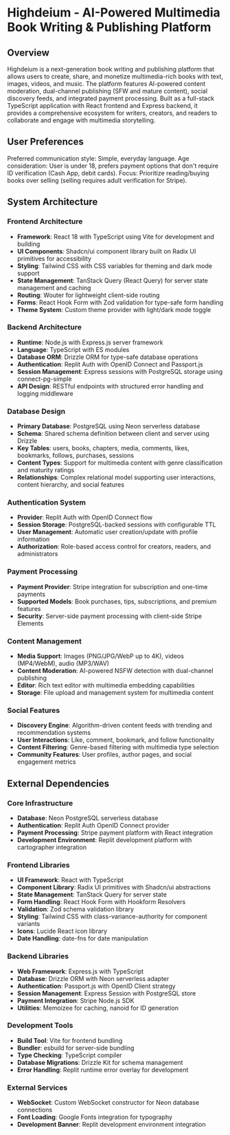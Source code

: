 # Highdeium - AI-Powered Multimedia Book Writing & Publishing Platform

## Overview

Highdeium is a next-generation book writing and publishing platform that allows users to create, share, and monetize multimedia-rich books with text, images, videos, and music. The platform features AI-powered content moderation, dual-channel publishing (SFW and mature content), social discovery feeds, and integrated payment processing. Built as a full-stack TypeScript application with React frontend and Express backend, it provides a comprehensive ecosystem for writers, creators, and readers to collaborate and engage with multimedia storytelling.

## User Preferences

Preferred communication style: Simple, everyday language.
Age consideration: User is under 18, prefers payment options that don't require ID verification (Cash App, debit cards).
Focus: Prioritize reading/buying books over selling (selling requires adult verification for Stripe).

## System Architecture

### Frontend Architecture
- **Framework**: React 18 with TypeScript using Vite for development and building
- **UI Components**: Shadcn/ui component library built on Radix UI primitives for accessibility
- **Styling**: Tailwind CSS with CSS variables for theming and dark mode support
- **State Management**: TanStack Query (React Query) for server state management and caching
- **Routing**: Wouter for lightweight client-side routing
- **Forms**: React Hook Form with Zod validation for type-safe form handling
- **Theme System**: Custom theme provider with light/dark mode toggle

### Backend Architecture
- **Runtime**: Node.js with Express.js server framework
- **Language**: TypeScript with ES modules
- **Database ORM**: Drizzle ORM for type-safe database operations
- **Authentication**: Replit Auth with OpenID Connect and Passport.js
- **Session Management**: Express sessions with PostgreSQL storage using connect-pg-simple
- **API Design**: RESTful endpoints with structured error handling and logging middleware

### Database Design
- **Primary Database**: PostgreSQL using Neon serverless database
- **Schema**: Shared schema definition between client and server using Drizzle
- **Key Tables**: users, books, chapters, media, comments, likes, bookmarks, follows, purchases, sessions
- **Content Types**: Support for multimedia content with genre classification and maturity ratings
- **Relationships**: Complex relational model supporting user interactions, content hierarchy, and social features

### Authentication System
- **Provider**: Replit Auth with OpenID Connect flow
- **Session Storage**: PostgreSQL-backed sessions with configurable TTL
- **User Management**: Automatic user creation/update with profile information
- **Authorization**: Role-based access control for creators, readers, and administrators

### Payment Processing
- **Payment Provider**: Stripe integration for subscription and one-time payments
- **Supported Models**: Book purchases, tips, subscriptions, and premium features
- **Security**: Server-side payment processing with client-side Stripe Elements

### Content Management
- **Media Support**: Images (PNG/JPG/WebP up to 4K), videos (MP4/WebM), audio (MP3/WAV)
- **Content Moderation**: AI-powered NSFW detection with dual-channel publishing
- **Editor**: Rich text editor with multimedia embedding capabilities
- **Storage**: File upload and management system for multimedia content

### Social Features
- **Discovery Engine**: Algorithm-driven content feeds with trending and recommendation systems
- **User Interactions**: Like, comment, bookmark, and follow functionality
- **Content Filtering**: Genre-based filtering with multimedia type selection
- **Community Features**: User profiles, author pages, and social engagement metrics

## External Dependencies

### Core Infrastructure
- **Database**: Neon PostgreSQL serverless database
- **Authentication**: Replit Auth OpenID Connect provider
- **Payment Processing**: Stripe payment platform with React integration
- **Development Environment**: Replit development platform with cartographer integration

### Frontend Libraries
- **UI Framework**: React with TypeScript
- **Component Library**: Radix UI primitives with Shadcn/ui abstractions
- **State Management**: TanStack Query for server state
- **Form Handling**: React Hook Form with Hookform Resolvers
- **Validation**: Zod schema validation library
- **Styling**: Tailwind CSS with class-variance-authority for component variants
- **Icons**: Lucide React icon library
- **Date Handling**: date-fns for date manipulation

### Backend Libraries
- **Web Framework**: Express.js with TypeScript
- **Database**: Drizzle ORM with Neon serverless adapter
- **Authentication**: Passport.js with OpenID Client strategy
- **Session Management**: Express Session with PostgreSQL store
- **Payment Integration**: Stripe Node.js SDK
- **Utilities**: Memoizee for caching, nanoid for ID generation

### Development Tools
- **Build Tool**: Vite for frontend bundling
- **Bundler**: esbuild for server-side bundling
- **Type Checking**: TypeScript compiler
- **Database Migrations**: Drizzle Kit for schema management
- **Error Handling**: Replit runtime error overlay for development

### External Services
- **WebSocket**: Custom WebSocket constructor for Neon database connections
- **Font Loading**: Google Fonts integration for typography
- **Development Banner**: Replit development environment integration